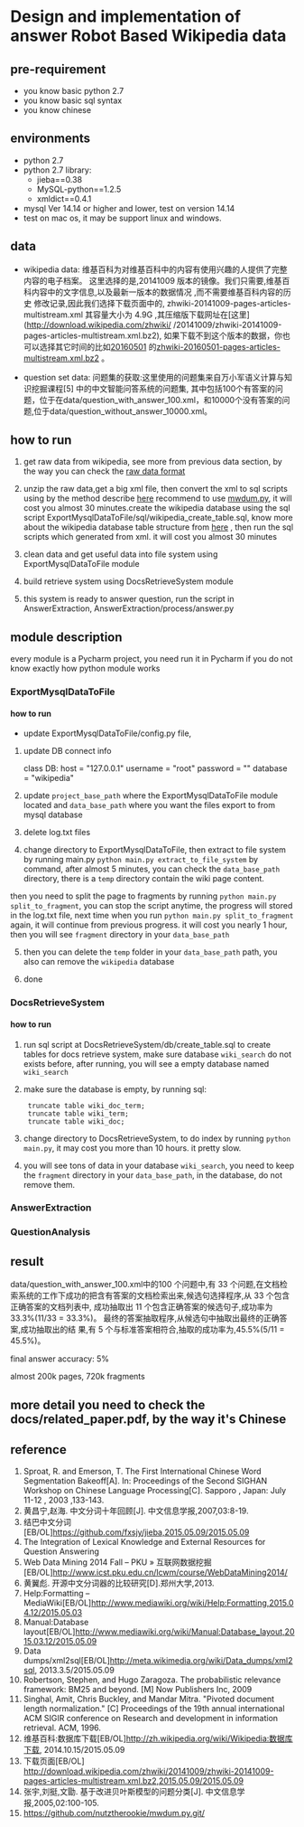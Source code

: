 # Design and implementation of answer Robot Based Wikipedia data

## pre-requirement

* you know basic python 2.7 
* you know basic sql syntax
* you know chinese



## environments


* python 2.7
* python 2.7 library: 
    * jieba==0.38
    * MySQL-python==1.2.5
    * xmldict==0.4.1
* mysql Ver 14.14 or higher and lower, test on version 14.14
* test on mac os, it may be support linux and windows.


## data

* wikipedia data: 维基百科为对维基百科中的内容有使用兴趣的人提供了完整内容的电子档案。
这里选择的是,20141009 版本的镜像。我们只需要,维基百科内容中的文字信息,以及最新一版本的数据情况
,而不需要维基百科内容的历史 修改记录,因此我们选择下载页面中的, zhwiki-20141009-pages-articles-multistream.xml 其容量大小为 4.9G
,其压缩版下载网址在[这里](http://download.wikipedia.com/zhwiki/
/20141009/zhwiki-20141009-pages-articles-multistream.xml.bz2), 如果下载不到这个版本的数据，你也可以选择其它时间的比如[20160501](https://dumps.wikimedia.org/zhwiki/20160501/)
的[zhwiki-20160501-pages-articles-multistream.xml.bz2](https://dumps.wikimedia.org/zhwiki/20160501/zhwiki-20160501-pages-articles-multistream.xml.bz2)
。


* question set data: 问题集的获取:这里使用的问题集来自万小军语义计算与知识挖掘课程[5] 中的中文智能问答系统的问题集, 其中包括100个有答案的问题，位于在data/question_with_answer_100.xml，和10000个没有答案的问题,位于data/question_without_answer_10000.xml。


## how to run

1. get raw data from wikipedia, see more from previous data section, by the way you can check the [raw data format](https://www.mediawiki.org/wiki/Help:Formatting)
2. unzip the raw data,get a big xml file, then convert the xml to sql scripts using by the method describe [here](https://meta.wikimedia.org/wiki/Data_dumps/Tools_for_importing)
recommend to use [mwdum.py](https://github.com/nutztherookie/mwdum.py),
 it will cost you almost 30 minutes.create the wikipedia database using the sql script ExportMysqlDataToFile/sql/wikipedia_create_table.sql,  know more about the wikipedia database table structure from [here](https://www.mediawiki.org/wiki/Manual:Database_layout) 
, then run the sql scripts which generated from xml. it will cost you almost 30 minutes
  
3. clean data and get useful data into file system using ExportMysqlDataToFile module
4. build retrieve system using DocsRetrieveSystem module
5. this system is ready to answer question, run the script in AnswerExtraction, AnswerExtraction/process/answer.py


## module description
every module is a Pycharm project, you need run it in Pycharm if you do not know exactly how python module works

### ExportMysqlDataToFile

#### how to run

* update ExportMysqlDataToFile/config.py file, 
1. update DB connect info


    class DB:
        host = "127.0.0.1"
        username = "root"
        password = ""
        database = "wikipedia"

2. update `project_base_path` where the ExportMysqlDataToFile module located and `data_base_path` where you want the files export to from mysql database

3. delete log.txt files

4. change directory to ExportMysqlDataToFile, then extract to file system by running main.py `python main.py extract_to_file_system` by command,
after almost 5 minutes, you can check the `data_base_path` directory, there is a `temp` directory contain the wiki page content.

then you need to split the page to fragments by running `python main.py split_to_fragment`, you can stop the script anytime, the progress will stored in the log.txt file, next 
time when you run `python main.py split_to_fragment` again, it will continue from previous progress.
it will cost you nearly 1 hour, then you will see `fragment` directory in your `data_base_path`

5. then you can delete the `temp` folder in your  `data_base_path` path, you also can remove the `wikipedia` database

6. done

### DocsRetrieveSystem

#### how to run
1. run sql script at DocsRetrieveSystem/db/create_table.sql to create tables for docs retrieve system, make sure database `wiki_search` do not exists before,
after running, you will see a empty database named `wiki_search`
2. make sure the database is empty, by running sql:

        truncate table wiki_doc_term;
        truncate table wiki_term;
        truncate table wiki_doc;

3.  change directory to DocsRetrieveSystem, to do index by running `python main.py`,  it may cost you more than 10 hours. it pretty slow.
4. you will see tons of data in your database `wiki_search`, you need to keep the `fragment` directory in your `data_base_path`, in the database, do not remove them.
 
### AnswerExtraction




### QuestionAnalysis

## result 

data/question_with_answer_100.xml中的100 个问题中,有 33 个问题,在文档检索系统的工作下成功的把含有答案的文档检索出来,候选句选择程序,从 33 个包含正确答案的文档列表中, 成功抽取出 11 个包含正确答案的候选句子,成功率为 33.3%(11/33 = 33.3%)。 最终的答案抽取程序,从候选句中抽取出最终的正确答案,成功抽取出的结 果,有 5 个与标准答案相符合,抽取的成功率为,45.5%(5/11 = 45.5%)。

final answer accuracy: 5% 


almost 200k pages, 720k fragments

## more detail you need to check the docs/related_paper.pdf, by the way it's Chinese


## reference

1. Sproat, R. and Emerson, T. The First International Chinese Word Segmentation Bakeoff[A]. In: Proceedings of the Second SIGHAN Workshop on Chinese Language Processing[C]. Sapporo , Japan: July 11-12 , 2003 ,133-143.
2. 黄昌宁,赵海. 中文分词十年回顾[J]. 中文信息学报,2007,03:8-19.
3. 结巴中文分词[EB/OL]https://github.com/fxsjy/jieba,2015.05.09/2015.05.09
4. The Integration of Lexical Knowledge and External Resources for Question Answering
5. Web Data Mining 2014 Fall – PKU » 互联网数据挖掘[EB/OL]http://www.icst.pku.edu.cn/lcwm/course/WebDataMining2014/
6. 黄翼彪. 开源中文分词器的比较研究[D].郑州大学,2013.
7. Help:Formatting – MediaWiki[EB/OL]http://www.mediawiki.org/wiki/Help:Formatting,2015.04.12/2015.05.03
8. Manual:Database layout[EB/OL]http://www.mediawiki.org/wiki/Manual:Database_layout,2015.03.12/2015.05.09
9. Data dumps/xml2sql[EB/OL]http://meta.wikimedia.org/wiki/Data_dumps/xml2sql, 2013.3.5/2015.05.09
10. Robertson, Stephen, and Hugo Zaragoza. The probabilistic relevance framework: BM25 and beyond. [M] Now Publishers Inc, 2009
11. Singhal, Amit, Chris Buckley, and Mandar Mitra. "Pivoted document length normalization." [C] Proceedings of the 19th annual international ACM SIGIR conference on Research and development in information retrieval. ACM, 1996.
12. 维基百科:数据库下载[EB/OL]http://zh.wikipedia.org/wiki/Wikipedia:数据库下载, 2014.10.15/2015.05.09
13. 下载页面[EB/OL] http://download.wikipedia.com/zhwiki/20141009/zhwiki-20141009-pages-articles-multistream.xml.bz2,2015.05.09/2015.05.09
14. 张宇,刘挺,文勖. 基于改进贝叶斯模型的问题分类[J]. 中文信息学报,2005,02:100-105.
15. https://github.com/nutztherookie/mwdum.py.git/

 